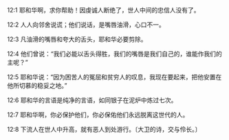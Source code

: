 <a id="1"></a>12:1  耶和华啊，求你帮助！因虔诚人断绝了，世人中间的忠信人没有了。  

<a id="2"></a>12:2  人人向邻舍说谎；他们说话，是嘴唇油滑，心口不一。  

<a id="3"></a>12:3  凡油滑的嘴唇和夸大的舌头，耶和华必要剪除。  

<a id="4"></a>12:4  他们曾说：“我们必能以舌头得胜，我们的嘴唇是我们自己的，谁能作我们的主呢？”  

<a id="5"></a>12:5  耶和华说：“因为困苦人的冤屈和贫穷人的叹息，我现在要起来，把他安置在他所切慕的稳妥之地。”  

<a id="6"></a>12:6  耶和华的言语是纯净的言语，如同银子在泥炉中炼过七次。  

<a id="7"></a>12:7  耶和华啊，你必保护他们，你必保佑他们永远脱离这世代的人。  

<a id="8"></a>12:8  下流人在世人中升高，就有恶人到处游行。〔大卫的诗，交与伶长。〕  
